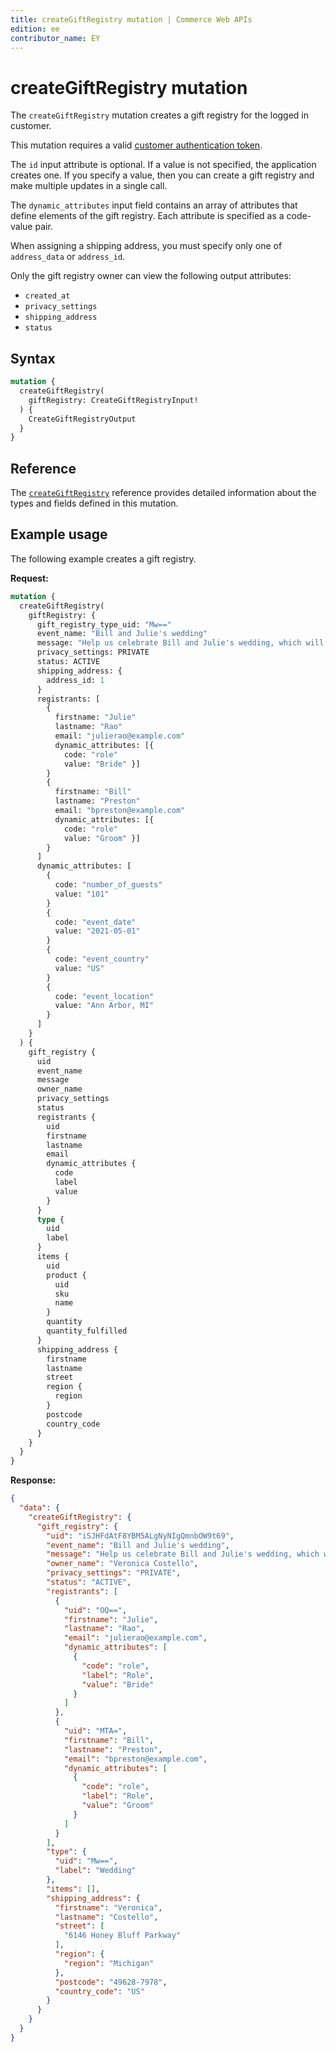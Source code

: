 ```yaml
---
title: createGiftRegistry mutation | Commerce Web APIs
edition: ee
contributor_name: EY
---
```


# createGiftRegistry mutation

The `createGiftRegistry` mutation creates a gift registry for the logged in customer.

This mutation requires a valid [customer authentication token](../../customer/mutations/generate-token.md).

The `id` input attribute is optional. If a value is not specified, the application creates one. If you specify a value, then you can create a gift registry and make multiple updates in a single call.

The `dynamic_attributes` input field contains an array of attributes that define elements of the gift registry. Each attribute is specified as a code-value pair.

When assigning a shipping address, you must specify only one of `address_data` or `address_id`.

Only the gift registry owner can view the following output attributes:

*  `created_at`
*  `privacy_settings`
*  `shipping_address`
*  `status`

## Syntax

```graphql
mutation {
  createGiftRegistry(
    giftRegistry: CreateGiftRegistryInput!
  ) {
    CreateGiftRegistryOutput
  }
}
```

## Reference

The [`createGiftRegistry`](https://developer.adobe.com/commerce/webapi/graphql-api/index.html#mutation-createGiftRegistry) reference provides detailed information about the types and fields defined in this mutation.

## Example usage

The following example creates a gift registry.

**Request:**

```graphql
mutation {
  createGiftRegistry(
    giftRegistry: {
      gift_registry_type_uid: "Mw=="
      event_name: "Bill and Julie's wedding"
      message: "Help us celebrate Bill and Julie's wedding, which will be held on May 1, 2021"
      privacy_settings: PRIVATE
      status: ACTIVE
      shipping_address: {
        address_id: 1
      }
      registrants: [
        {
          firstname: "Julie"
          lastname: "Rao"
          email: "julierao@example.com"
          dynamic_attributes: [{
            code: "role"
            value: "Bride" }]
        }
        {
          firstname: "Bill"
          lastname: "Preston"
          email: "bpreston@example.com"
          dynamic_attributes: [{
            code: "role"
            value: "Groom" }]
        }
      ]
      dynamic_attributes: [
        {
          code: "number_of_guests"
          value: "101"
        }
        {
          code: "event_date"
          value: "2021-05-01"
        }
        {
          code: "event_country"
          value: "US"
        }
        {
          code: "event_location"
          value: "Ann Arbor, MI"
        }
      ]
    }
  ) {
    gift_registry {
      uid
      event_name
      message
      owner_name
      privacy_settings
      status
      registrants {
        uid
        firstname
        lastname
        email
        dynamic_attributes {
          code
          label
          value
        }
      }
      type {
        uid
        label
      }
      items {
        uid
        product {
          uid
          sku
          name
        }
        quantity
        quantity_fulfilled
      }
      shipping_address {
        firstname
        lastname
        street
        region {
          region
        }
        postcode
        country_code
      }
    }
  }
}
```

**Response:**

```json
{
  "data": {
    "createGiftRegistry": {
      "gift_registry": {
        "uid": "iSJHFdAtF8YBM5ALgNyNIgQmnbOW9t69",
        "event_name": "Bill and Julie's wedding",
        "message": "Help us celebrate Bill and Julie's wedding, which will be held on May 1, 2021",
        "owner_name": "Veronica Costello",
        "privacy_settings": "PRIVATE",
        "status": "ACTIVE",
        "registrants": [
          {
            "uid": "OQ==",
            "firstname": "Julie",
            "lastname": "Rao",
            "email": "julierao@example.com",
            "dynamic_attributes": [
              {
                "code": "role",
                "label": "Role",
                "value": "Bride"
              }
            ]
          },
          {
            "uid": "MTA=",
            "firstname": "Bill",
            "lastname": "Preston",
            "email": "bpreston@example.com",
            "dynamic_attributes": [
              {
                "code": "role",
                "label": "Role",
                "value": "Groom"
              }
            ]
          }
        ],
        "type": {
          "uid": "Mw==",
          "label": "Wedding"
        },
        "items": [],
        "shipping_address": {
          "firstname": "Veronica",
          "lastname": "Costello",
          "street": [
            "6146 Honey Bluff Parkway"
          ],
          "region": {
            "region": "Michigan"
          },
          "postcode": "49628-7978",
          "country_code": "US"
        }
      }
    }
  }
}
```
